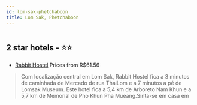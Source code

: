 ```yaml
---
id: lom-sak-phetchaboon
title: Lom Sak, Phetchaboon
---
```


<center><img src="https://i.travelapi.com/hotels/34000000/33150000/33140200/33140166/d8592302_z.jpg" alt="" /></center>


##  2 star hotels - ⭐️⭐️

-    [Rabbit Hostel](https://www.hurb.com/br/aud/https://www.hurb.com/br/hotels/lom-sak/rabbit-hostel-HT-BKCE?cmp=18055) Prices from R$61.56
   > Com localização central em Lom Sak, Rabbit Hostel fica a 3 minutos de caminhada de Mercado de rua ThaiLom e a 7 minutos a pé de Lomsak Museum.  Este hotel fica a 5,4 km de Arboreto Nam Khun e a 5,7 km de Memorial de Pho Khun Pha Mueang.Sinta-se em casa em
